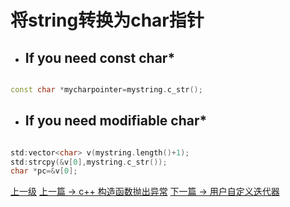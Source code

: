 # 将string转换为char指针
* ## If you need const char*

```cpp

const char *mycharpointer=mystring.c_str();

```

* ## If you need modifiable char*

```cpp

std:vector<char> v(mystring.length()+1);
std:strcpy(&v[0],mystring.c_str());
char *pc=&v[0];

```


[上一级](README.md)
[上一篇 -> c++ 构造函数抛出异常](constructorThrowException.md)
[下一篇 -> 用户自定义迭代器](createOwnIterator.md)
